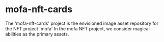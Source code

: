 # mofa-nft-cards
The 'mofa-nft-cards' project is the envisioned image asset repository for the NFT project 'mofa' In the mofa NFT project, we consider magical abilities as the primary assets. 
